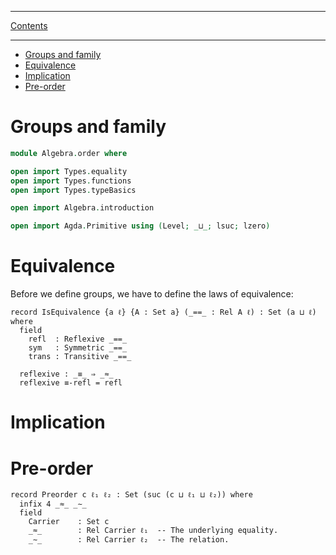****
[Contents](contents.html)

<!-- START doctoc generated TOC please keep comment here to allow auto update -->
<!-- DON'T EDIT THIS SECTION, INSTEAD RE-RUN doctoc TO UPDATE -->
****

- [Groups and family](#groups-and-family)
- [Equivalence](#equivalence)
- [Implication](#implication)
- [Pre-order](#pre-order)

<!-- END doctoc generated TOC please keep comment here to allow auto update -->


# Groups and family

```agda
module Algebra.order where

open import Types.equality
open import Types.functions
open import Types.typeBasics

open import Algebra.introduction

open import Agda.Primitive using (Level; _⊔_; lsuc; lzero)
```

# Equivalence

Before we define groups, we have to define the laws of equivalence:

```lauda
record IsEquivalence {a ℓ} {A : Set a} (_==_ : Rel A ℓ) : Set (a ⊔ ℓ) where
  field
    refl  : Reflexive _==_
    sym   : Symmetric _==_
    trans : Transitive _==_

  reflexive : _≡_ ⇒ _≈_
  reflexive ≡-refl = refl
```

# Implication



# Pre-order

```lauda
record Preorder c ℓ₁ ℓ₂ : Set (suc (c ⊔ ℓ₁ ⊔ ℓ₂)) where
  infix 4 _≈_ _∼_
  field
    Carrier    : Set c
    _≈_        : Rel Carrier ℓ₁  -- The underlying equality.
    _∼_        : Rel Carrier ℓ₂  -- The relation.
```


